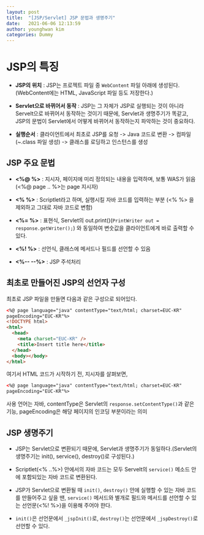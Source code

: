```yaml
---
layout: post
title:  "[JSP/Servlet] JSP 문법과 생명주기"
date:   2021-06-06 12:13:59
author: younghwan kim
categories: Dummy
---
```


# JSP의 특징

<!--more-->

- **JSP의 위치** : JSP는 프로젝트 파일 중 `WebContent` 파일 아래에 생성된다. (WebContent에는 HTML, JavaScript 파일 등도 저장한다.)

- **Servlet으로 바뀌어서 동작** : JSP는 그 자체가 JSP로 실행되는 것이 아니라 Servelt으로 바뀌어서 동작하는 것이기 때문에, Servlet과 생명주기가 똑같고, JSP의 문법이 Servlet에서 어떻게 바뀌어서 동작하는지 파악하는 것이 중요하다.

- **실행순서** : 클라이언트에서 최초로 JSP를 요청 -> Java 코드로 변환 -> 컴파일(~.class 파일 생성) -> 클래스를 로딩하고 인스턴스를 생성

## JSP 주요 문법

- **<%@ %>** : 지시자, 페이지에 미리 정의되는 내용을 입력하며, 보통 WAS가 읽음 (<%@ page .. %>는 page 지시자)

- **<% %>** : Scriptlet라고 하며, 실행시킬 자바 코드를 입력하는 부분 (<% %> 을 제외하고 그대로 자바 코드로 변함)

- **<%= %>** : 표현식, Servlet의 out.print()(`PrintWriter out = response.getWriter();`) 와 동일하여 변숫값을 클라이언트에게 바로 출력할 수 있다.

- **<%! %>** : 선언식, 클래스에 메서드나 필드를 선언할 수 있음

- **<%-- --%>** : JSP 주석처리

## 최초로 만들어진 JSP의 선언자 구성

최초로 JSP 파일을 만들면 다음과 같은 구성으로 되어있다.

```html
<%@ page language="java" contentType="text/html; charset=EUC-KR"
pageEncoding="EUC-KR"%>
<!DOCTYPE html>
<html>
  <head>
    <meta charset="EUC-KR" />
    <title>Insert title here</title>
  </head>
  <body></body>
</html>
```

여기서 HTML 코드가 시작하기 전, 지시자를 살펴보면,

```html
<%@ page language="java" contentType="text/html; charset=EUC-KR"
pageEncoding="EUC-KR"%>
```

사용 언어는 자바, contentType은 Servlet의 `response.setContentType()`과 같은 기능, pageEncoding은 해당 페이지의 인코딩 부분이라는 의미

## JSP 생명주기

- JSP는 Servlet으로 변환되기 때문에, Servlet과 생명주기가 동일하다.(Servlet의 생명주기는 init(), service(), destroy()로 구성된다.)

- Scriptlet(<% ..%>) 안에서의 자바 코드는 모두 Servelt의 `service()` 메소드 안에 포함되있는 자바 코드로 변환된다.

- JSP가 Servlet으로 변환될 때 `init()`, `destroy()` 안에 실행할 수 있는 자바 코드를 만들어주고 싶을 땐, `service()` 메서드와 별개로 필드와 메서드를 선언할 수 있는 선언문(<%! %>)을 이용해 주어야 한다.

- `init()`은 선언문에서 `_jspInit()`로, `destroy()`는 선언문에서 `_jspDestroy()`로 선언할 수 있다.
